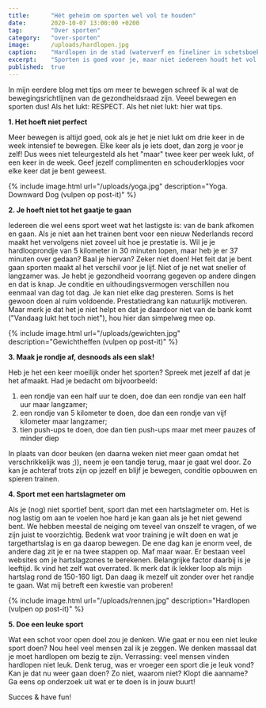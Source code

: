 ```yaml
---
title:      "Hét geheim om sporten wel vol te houden"
date:       2020-10-07 13:00:00 +0200
tag:        "Over sporten"
category:   "over-sporten"
image:      /uploads/hardlopen.jpg
caption:    "Hardlopen in de stad (waterverf en fineliner in schetsboekje)"
excerpt:    "Sporten is goed voor je, maar niet iedereen houdt het vol. Het is een van die dingen die we ons voornemen, een paar weken doen en daarna weer laten versloffen. Mijn gouden regel om het wel vol te houden: luister goed naar je lijf. Zorg dat de drempel om te gaan laag is en dat je blijft bewegen. En als je bezig bent, push jezelf als je het leuk vindt maar niet teveel."
published:  true
---
```


In mijn eerdere blog met tips om meer te bewegen schreef ik al wat de bewegingsrichtlijnen van de gezondheidsraad zijn. Veeel bewegen en sporten dus! Als het lukt: RESPECT. Als het niet lukt: hier wat tips.

**1. Het hoeft niet perfect**

Meer bewegen is altijd goed, ook als je het je niet lukt om drie keer in de week intensief te bewegen. Elke keer als je iets doet, dan zorg je voor je zelf! Dus wees niet teleurgesteld als het "maar" twee keer per week lukt, of een keer in de week. Geef jezelf complimenten en schouderklopjes voor elke keer dat je bent geweest.

{% include image.html url="/uploads/yoga.jpg" description="Yoga. Downward Dog (vulpen op post-it)" %}

**2. Je hoeft niet tot het gaatje te gaan**

Iedereen die wel eens sport weet wat het lastigste is: van de bank afkomen en gaan. Als je niet aan het trainen bent voor een nieuw Nederlands record maakt het vervolgens niet zoveel uit hoe je prestatie is. Wil je je hardlooprondje van 5 kilometer in 30 minuten lopen, maar heb je er 37 minuten over gedaan? Baal je hiervan? Zeker niet doen! Het feit dat je bent gaan sporten maakt al het verschil voor je lijf. Niet of je net wat sneller of langzamer was. Je hebt je gezondheid voorrang gegeven op andere dingen en dat is knap. Je conditie en uithoudingsvermogen verschillen nou eenmaal van dag tot dag. Je kan niet elke dag presteren. Soms is het gewoon doen al ruim voldoende. Prestatiedrang kan natuurlijk motiveren. Maar merk je dat het je niet helpt en dat je daardoor niet van de bank komt ("Vandaag lukt het toch niet"), hou hier dan simpelweg mee op. 

{% include image.html url="/uploads/gewichten.jpg" description="Gewichtheffen (vulpen op post-it)" %}

**3. Maak je rondje af, desnoods als een slak!**

Heb je het een keer moeilijk onder het sporten? Spreek met jezelf af dat je het afmaakt. Had je bedacht om bijvoorbeeld:
1. een rondje van een half uur te doen, doe dan een rondje van een half uur maar langzamer; 
2. een rondje van 5 kilometer te doen, doe dan een rondje van vijf kilometer maar langzamer;
3. tien push-ups te doen, doe dan tien push-ups maar met meer pauzes of minder diep 

In plaats van door beuken (en daarna weken niet meer gaan omdat het verschrikkelijk was ;)), neem je een tandje terug, maar je gaat wel door. Zo kan je achteraf trots zijn op jezelf en blijf je bewegen, conditie opbouwen en spieren trainen.

**4. Sport met een hartslagmeter om**

Als je (nog) niet sportief bent, sport dan met een hartslagmeter om. Het is nog lastig om aan te voelen hoe hard je kan gaan als je het niet gewend bent. We hebben meestal de neiging om teveel van onszelf te vragen, of we zijn juist te voorzichtig. Bedenk wat voor training je wilt doen en wat je targethartslag is en ga daarop bewegen. De ene dag kan je enorm veel, de andere dag zit je er na twee stappen op. Maf maar waar. 
Er bestaan veel websites om je hartslagzones te berekenen. Belangrijke factor daarbij is je leeftijd. Ik vind het zelf wat overrated. Ik merk dat ik lekker loop als mijn hartslag rond de 150-160 ligt. Dan daag ik mezelf uit zonder over het randje te gaan. Wat mij betreft een kwestie van proberen!

{% include image.html url="/uploads/rennen.jpg" description="Hardlopen (vulpen op post-it)" %}

**5. Doe een leuke sport**

Wat een schot voor open doel zou je denken. Wie gaat er nou een niet leuke sport doen? Nou heel veel mensen zal ik je zeggen. We denken massaal dat je moet hardlopen om bezig te zijn. Verrassing: veel mensen vinden hardlopen niet leuk. Denk terug, was er vroeger een sport die je leuk vond? Kan je dat nu weer gaan doen? Zo niet, waarom niet? Klopt die aanname? Ga eens op onderzoek uit wat er te doen is in jouw buurt!

Succes & have fun!
